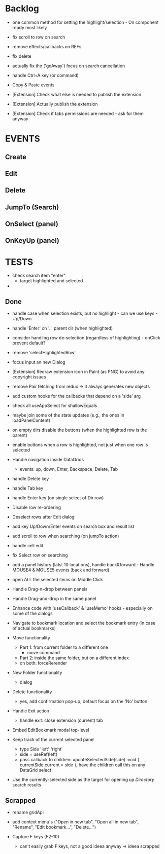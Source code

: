 # Backlog

- one common method for setting the highlight/selection - On component ready most likely

- fix scroll to row on search

- remove effects/callbacks on REFs

- fix delete

- actually fix the ('goAway') focus on search cancellation
- handle Ctrl+A key (or command)

- Copy & Paste events

- [Extension] Check what else is needed to publish the extension
- [Extension] Actually publish the extension
- [Extension] Check if tabs permissions are needed - ask for them anyway

# EVENTS

## Create

## Edit

## Delete

## JumpTo (Search)

## OnSelect (panel)

## OnKeyUp (panel)

# TESTS

- check search item "enter"
  - target highlighted and selected
-

## Done

- handle case when selection exists, but no highlight - can we use keys - Up/Down

- handle 'Enter' on '..' parent dir (when highlighted)

- consider handling row de-selection (regardless of highlighting) - onClick prevent default?

- remove 'selectHighlightedRow'

- focus input an new Dialog

- [Extension] Redraw extension icon in Paint (as PNG) to avoid any copyright issues

- remove Pair fetching from redux -> it always generates new objects
- add custom hooks for the callbacks that depend on a 'side' arg
- check all useAppSelect for shallowEquals
- maybe join some of the state updates (e.g., the ones in loadPanelContent)

- on empty dirs disable the buttons (when the highlighted row is the parent)

- enable buttons when a row is highlighted, not just when one row is selected

- Handle navigation inside DataGrids

  - events: up, down, Enter, Backspace, Delete, Tab

- handle Delete key
- handle Tab key
- handle Enter key (on single select of Dir row)

- Disable row re-ordering

- Deselect rows after Edit dialog

- add key Up/Down/Enter events on search box and result list

- add scroll to row when searching (on jumpTo action)

- handle cell edit

- fix Select row on searching

- add a panel history (latst 10 locations), handle back&forward - Handle MOUSE4 & MOUSE5 events (back and forward)

- open ALL the selected items on Middle Click

- Handle Drag-n-drop between panels

- Handle Drag-and-drop in the same panel

- Enhance code with 'useCallback' & 'useMemo' hooks - especially on some of the dialogs

- Navigate to bookmark location and select the bookmark entry (in case of actual bookmarks)

- Move functionality

  - Part 1: from current folder to a different one
    - move command
  - Part 2: inside the same folder, but on a different index

  * on both: forceRerender

- New Folder functionality

  - dialog

- Delete functionality

  - yes, add confirmation pop-up, default focus on the 'No' button

- Handle Exit action

  - handle exit: close extension (current) tab

- Embed EditBookmark modal top-level

- Keep track of the current selected panel

  - type Side 'left'|'right'
  - side = useRef<Side>(left)
  - pass callback to children: updateSelectedSide(side) :void { currentSide.current = side }, have the children call this on any DataGrid select

- Use the currently-selected side as the target for opening up _Directory_ search results

## Scrapped

- rename gridApi

- add context menu's ("Open in new tab", "Open all in new tab", "Rename", "Edit bookmark...", "Delete...")

- Capture F keys (F2-10)
  - can't easily grab F keys, not a good ideea anyway -> ideea scrapped
